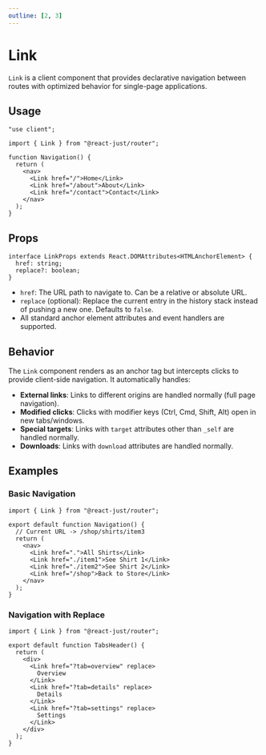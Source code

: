 ```yaml
---
outline: [2, 3]
---
```


# Link

`Link` is a client component that provides declarative navigation between routes with optimized behavior for single-page applications.

## Usage

```tsx
"use client";

import { Link } from "@react-just/router";

function Navigation() {
  return (
    <nav>
      <Link href="/">Home</Link>
      <Link href="/about">About</Link>
      <Link href="/contact">Contact</Link>
    </nav>
  );
}
```

## Props

```tsx
interface LinkProps extends React.DOMAttributes<HTMLAnchorElement> {
  href: string;
  replace?: boolean;
}
```

- `href`: The URL path to navigate to. Can be a relative or absolute URL.
- `replace` (optional): Replace the current entry in the history stack instead of pushing a new one. Defaults to `false`.
- All standard anchor element attributes and event handlers are supported.

## Behavior

The `Link` component renders as an anchor tag but intercepts clicks to provide client-side navigation. It automatically handles:

- **External links**: Links to different origins are handled normally (full page navigation).
- **Modified clicks**: Clicks with modifier keys (Ctrl, Cmd, Shift, Alt) open in new tabs/windows.
- **Special targets**: Links with `target` attributes other than `_self` are handled normally.
- **Downloads**: Links with `download` attributes are handled normally.

## Examples

### Basic Navigation

```tsx
import { Link } from "@react-just/router";

export default function Navigation() {
  // Current URL -> /shop/shirts/item3
  return (
    <nav>
      <Link href=".">All Shirts</Link>
      <Link href="./item1">See Shirt 1</Link>
      <Link href="./item2">See Shirt 2</Link>
      <Link href="/shop">Back to Store</Link>
    </nav>
  );
}
```

### Navigation with Replace

```tsx
import { Link } from "@react-just/router";

export default function TabsHeader() {
  return (
    <div>
      <Link href="?tab=overview" replace>
        Overview
      </Link>
      <Link href="?tab=details" replace>
        Details
      </Link>
      <Link href="?tab=settings" replace>
        Settings
      </Link>
    </div>
  );
}
```
